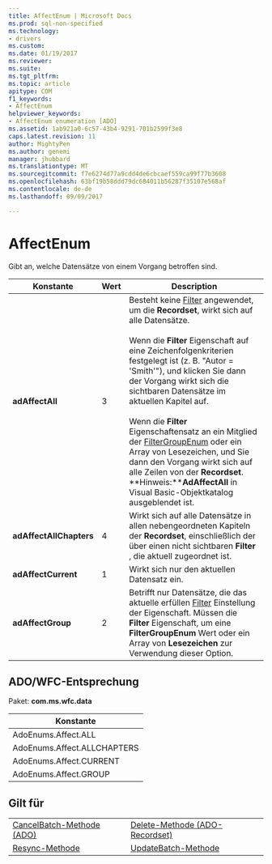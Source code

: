 ```yaml
---
title: AffectEnum | Microsoft Docs
ms.prod: sql-non-specified
ms.technology:
- drivers
ms.custom: 
ms.date: 01/19/2017
ms.reviewer: 
ms.suite: 
ms.tgt_pltfrm: 
ms.topic: article
apitype: COM
f1_keywords:
- AffectEnum
helpviewer_keywords:
- AffectEnum enumeration [ADO]
ms.assetid: 1ab921a0-6c57-43b4-9291-701b2599f3e8
caps.latest.revision: 11
author: MightyPen
ms.author: genemi
manager: jhubbard
ms.translationtype: MT
ms.sourcegitcommit: f7e6274d77a9cdd4de6cbcaef559ca99f77b3608
ms.openlocfilehash: 63bf19b58ddd79dc684011b56287f35107e568af
ms.contentlocale: de-de
ms.lasthandoff: 09/09/2017

---
```

# <a name="affectenum"></a>AffectEnum
Gibt an, welche Datensätze von einem Vorgang betroffen sind.  
  
|Konstante|Wert|Description|  
|--------------|-----------|-----------------|  
|**adAffectAll**|3|Besteht keine [Filter](../../../ado/reference/ado-api/filter-property.md) angewendet, um die **Recordset**, wirkt sich auf alle Datensätze.<br /><br /> Wenn die **Filter** Eigenschaft auf eine Zeichenfolgenkriterien festgelegt ist (z. B. "Autor = 'Smith'"), und klicken Sie dann der Vorgang wirkt sich die sichtbaren Datensätze im aktuellen Kapitel auf.<br /><br /> Wenn die **Filter** Eigenschaftensatz an ein Mitglied der [FilterGroupEnum](../../../ado/reference/ado-api/filtergroupenum.md) oder ein Array von Lesezeichen, und Sie dann den Vorgang wirkt sich auf alle Zeilen von der **Recordset**. **Hinweis:****AdAffectAll** in Visual Basic-Objektkatalog ausgeblendet ist.  |  
|**adAffectAllChapters**|4|Wirkt sich auf alle Datensätze in allen nebengeordneten Kapiteln der **Recordset**, einschließlich der über einen nicht sichtbaren **Filter** , die aktuell zugeordnet ist.|  
|**adAffectCurrent**|1|Wirkt sich nur den aktuellen Datensatz ein.|  
|**adAffectGroup**|2|Betrifft nur Datensätze, die das aktuelle erfüllen [Filter](../../../ado/reference/ado-api/filter-property.md) Einstellung der Eigenschaft. Müssen die **Filter** Eigenschaft, um eine **FilterGroupEnum** Wert oder ein Array von **Lesezeichen** zur Verwendung dieser Option.|  
  
## <a name="adowfc-equivalent"></a>ADO/WFC-Entsprechung  
 Paket: **com.ms.wfc.data**  
  
|Konstante|  
|--------------|  
|AdoEnums.Affect.ALL|  
|AdoEnums.Affect.ALLCHAPTERS|  
|AdoEnums.Affect.CURRENT|  
|AdoEnums.Affect.GROUP|  
  
## <a name="applies-to"></a>Gilt für  
  
|||  
|-|-|  
|[CancelBatch-Methode (ADO)](../../../ado/reference/ado-api/cancelbatch-method-ado.md)|[Delete-Methode (ADO-Recordset)](../../../ado/reference/ado-api/delete-method-ado-recordset.md)|  
|[Resync-Methode](../../../ado/reference/ado-api/resync-method.md)|[UpdateBatch-Methode](../../../ado/reference/ado-api/updatebatch-method.md)|
